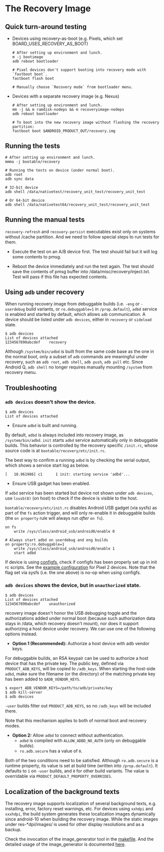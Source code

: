 The Recovery Image
==================

Quick turn-around testing
-------------------------

* Devices using recovery-as-boot (e.g. Pixels, which set BOARD\_USES\_RECOVERY\_AS\_BOOT)

      # After setting up environment and lunch.
      m -j bootimage
      adb reboot bootloader

      # Pixel devices don't support booting into recovery mode with `fastboot boot`.
      fastboot flash boot

      # Manually choose `Recovery mode` from bootloader menu.

* Devices with a separate recovery image (e.g. Nexus)

      # After setting up environment and lunch.
      mm -j && m ramdisk-nodeps && m recoveryimage-nodeps
      adb reboot bootloader

      # To boot into the new recovery image without flashing the recovery partition:
      fastboot boot $ANDROID_PRODUCT_OUT/recovery.img

Running the tests
-----------------

    # After setting up environment and lunch.
    mmma -j bootable/recovery

    # Running the tests on device (under normal boot).
    adb root
    adb sync data

    # 32-bit device
    adb shell /data/nativetest/recovery_unit_test/recovery_unit_test

    # Or 64-bit device
    adb shell /data/nativetest64/recovery_unit_test/recovery_unit_test

Running the manual tests
------------------------

`recovery-refresh` and `recovery-persist` executables exist only on systems without
/cache partition. And we need to follow special steps to run tests for them.

- Execute the test on an A/B device first. The test should fail but it will log
  some contents to pmsg.

- Reboot the device immediately and run the test again. The test should save the
  contents of pmsg buffer into /data/misc/recovery/inject.txt. Test will pass if
  this file has expected contents.

Using `adb` under recovery
--------------------------

When running recovery image from debuggable builds (i.e. `-eng` or `-userdebug` build variants, or
`ro.debuggable=1` in `/prop.default`), `adbd` service is enabled and started by default, which
allows `adb` communication. A device should be listed under `adb devices`, either in `recovery` or
`sideload` state.

    $ adb devices
    List of devices attached
    1234567890abcdef    recovery

Although `/system/bin/adbd` is built from the same code base as the one in the normal boot, only a
subset of `adb` commands are meaningful under recovery, such as `adb root`, `adb shell`, `adb push`,
`adb pull` etc. Since Android Q, `adb shell` no longer requires manually mounting `/system` from
recovery menu.

## Troubleshooting

### `adb devices` doesn't show the device.

    $ adb devices
    List of devices attached

 * Ensure `adbd` is built and running.

By default, `adbd` is always included into recovery image, as `/system/bin/adbd`. `init` starts
`adbd` service automatically only in debuggable builds. This behavior is controlled by the recovery
specific `/init.rc`, whose source code is at `bootable/recovery/etc/init.rc`.

The best way to confirm a running `adbd` is by checking the serial output, which shows a service
start log as below.

    [   18.961986] c1      1 init: starting service 'adbd'...

 * Ensure USB gadget has been enabled.

If `adbd` service has been started but device not shown under `adb devices`, use `lsusb(8)` (on
host) to check if the device is visible to the host.

`bootable/recovery/etc/init.rc` disables Android USB gadget (via sysfs) as part of the `fs` action
trigger, and will only re-enable it in debuggable builds (the `on property` rule will always run
_after_ `on fs`).

    on fs
        write /sys/class/android_usb/android0/enable 0

    # Always start adbd on userdebug and eng builds
    on property:ro.debuggable=1
        write /sys/class/android_usb/android0/enable 1
        start adbd

If device is using [configfs](https://www.kernel.org/doc/Documentation/usb/gadget_configfs.txt),
check if configfs has been properly set up in init rc scripts. See the [example
configuration](https://android.googlesource.com/device/google/wahoo/+/master/init.recovery.hardware.rc)
for Pixel 2 devices. Note that the flag set via sysfs (i.e. the one above) is no-op when using
configfs.

### `adb devices` shows the device, but in `unauthorized` state.

    $ adb devices
    List of devices attached
    1234567890abcdef    unauthorized

recovery image doesn't honor the USB debugging toggle and the authorizations added under normal boot
(because such authorization data stays in /data, which recovery doesn't mount), nor does it support
authorizing a host device under recovery. We can use one of the following options instead.

 * **Option 1 (Recommended):** Authorize a host device with adb vendor keys.

For debuggable builds, an RSA keypair can be used to authorize a host device that has the private
key. The public key, defined via `PRODUCT_ADB_KEYS`, will be copied to `/adb_keys`. When starting
the host-side `adbd`, make sure the filename (or the directory) of the matching private key has been
added to `$ADB_VENDOR_KEYS`.

    $ export ADB_VENDOR_KEYS=/path/to/adb/private/key
    $ adb kill-server
    $ adb devices

`-user` builds filter out `PRODUCT_ADB_KEYS`, so no `/adb_keys` will be included there.

Note that this mechanism applies to both of normal boot and recovery modes.

 * **Option 2:** Allow `adbd` to connect without authentication.
   * `adbd` is compiled with `ALLOW_ADBD_NO_AUTH` (only on debuggable builds).
   * `ro.adb.secure` has a value of `0`.

Both of the two conditions need to be satisfied. Although `ro.adb.secure` is a runtime property, its
value is set at build time (written into `/prop.default`). It defaults to `1` on `-user` builds, and
`0` for other build variants. The value is overridable via `PRODUCT_DEFAULT_PROPERTY_OVERRIDES`.

Localization of the background texts
------------------------------------

The recovery image supports localization of several background texts, e.g. installing, error,
factory reset warnings, etc. For devices using `xxhdpi` and `xxxhdpi`, the build system generates
these localization images dynamically since android-10 when building the recovery image. While
the static images under res-*dpi/images/ is used for other display resolutions and as a
backup.

Check the invocation of the image_generator tool in the [makefile]. And the detailed usage of the
image_generator is documented [here](./tools/image_generator/README.md).

[makefile]: https://android.googlesource.com/platform/build/+/refs/heads/master/core/Makefile#1800
